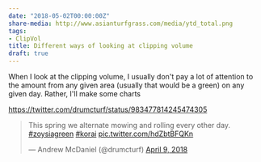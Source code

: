 ```yaml
---
date: "2018-05-02T00:00:00Z"
share-media: http://www.asianturfgrass.com/media/ytd_total.png
tags:
- ClipVol
title: Different ways of looking at clipping volume
draft: true
---
```


When I look at the clipping volume, I usually don't pay a lot of attention to the amount from any given area (usually that would be a green) on any given day. Rather, I'll make some charts

https://twitter.com/drumcturf/status/983477814245474305

<blockquote class="twitter-tweet" data-lang="en"><p lang="en" dir="ltr">This spring we alternate mowing and rolling every other day. <a href="https://twitter.com/hashtag/zoysiagreen?src=hash&amp;ref_src=twsrc%5Etfw">#zoysiagreen</a> <a href="https://twitter.com/hashtag/korai?src=hash&amp;ref_src=twsrc%5Etfw">#korai</a> <a href="https://t.co/hdZbtBFQKn">pic.twitter.com/hdZbtBFQKn</a></p>&mdash; Andrew McDaniel (@drumcturf) <a href="https://twitter.com/drumcturf/status/983477814245474305?ref_src=twsrc%5Etfw">April 9, 2018</a></blockquote>
<script async src="https://platform.twitter.com/widgets.js" charset="utf-8"></script>
